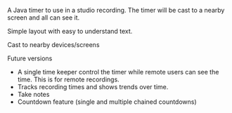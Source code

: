 A Java timer to use in a studio recording. The timer will be cast to a nearby screen and all can see it.

Simple layout with easy to understand text.

Cast to nearby devices/screens

Future versions 
- A single time keeper control the timer while remote users can see the time. This is for remote recordings. 
- Tracks recording times and shows trends over time.
- Take notes
- Countdown feature (single and multiple chained countdowns)